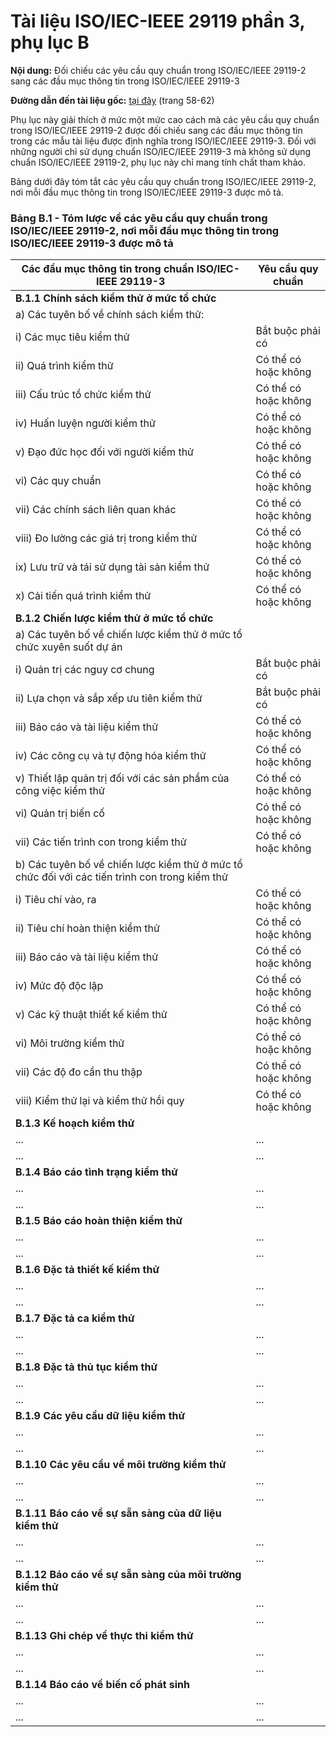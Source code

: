 # Tài liệu ISO/IEC-IEEE 29119 phần 3, phụ lục B

**Nội dung:** Đối chiếu các yêu cầu quy chuẩn trong ISO/IEC/IEEE 29119-2 sang các đầu mục thông tin trong ISO/IEC/IEEE 29119-3

**Đường dẫn đến tài liệu gốc:** [tại đây](https://www.dropbox.com/home?preview=ISO_IEC_IEEE_29119_Part3.pdf) (trang 58-62)

Phụ lục này giải thích ở mức một mức cao cách mà các yêu cầu quy chuẩn trong ISO/IEC/IEEE 29119-2 được đối chiếu sang các đầu mục thông tin trong các mẫu tài liệu được định nghĩa trong ISO/IEC/IEEE 29119-3. Đối với những người chỉ sử dụng chuẩn ISO/IEC/IEEE 29119-3 mà không sử dụng chuẩn ISO/IEC/IEEE 29119-2, phụ lục này chỉ mang tính chất tham khảo.

Bảng dưới đây tóm tắt các yêu cầu quy chuẩn trong ISO/IEC/IEEE 29119-2, nơi mỗi đầu mục thông tin trong ISO/IEC/IEEE 29119-3 được mô tả.

### Bảng B.1 - Tóm lược về các yêu cầu quy chuẩn trong ISO/IEC/IEEE 29119-2, nơi mỗi đầu mục thông tin trong ISO/IEC/IEEE 29119-3 được mô tả

Các đầu mục thông tin trong chuẩn ISO/IEC-IEEE 29119-3 | Yêu cầu quy chuẩn 
--- | ---
**B.1.1 Chính sách kiểm thử ở mức tổ chức** |
a) Các tuyên bố về chính sách kiểm thử: | 
i) Các mục tiêu kiểm thử | Bắt buộc phải có
ii) Quá trình kiểm thử | Có thể có hoặc không
iii) Cấu trúc tổ chức kiểm thử | Có thể có hoặc không
iv) Huấn luyện người kiểm thử | Có thể có hoặc không
v) Đạo đức học đối với người kiểm thử | Có thể có hoặc không
vi) Các quy chuẩn | Có thể có hoặc không
vii) Các chính sách liên quan khác | Có thể có hoặc không
viii) Đo lường các giá trị trong kiểm thử | Có thể có hoặc không
ix) Lưu trữ và tái sử dụng tài sản kiểm thử | Có thể có hoặc không
x) Cải tiến quá trình kiểm thử | Có thể có hoặc không
**B.1.2 Chiến lược kiểm thử ở mức tổ chức** |
a) Các tuyên bố về chiến lược kiểm thử ở mức tổ chức xuyên suốt dự án | 
i) Quản trị các nguy cơ chung | Bắt buộc phải có
ii) Lựa chọn và sắp xếp ưu tiên kiểm thử | Bắt buộc phải có
iii) Báo cáo và tài liệu kiểm thử | Có thể có hoặc không
iv) Các công cụ và tự động hóa kiểm thử | Có thể có hoặc không
v) Thiết lập quản trị đối với các sản phẩm của công việc kiểm thử | Có thể có hoặc không
vi) Quản trị biến cố | Có thể có hoặc không
vii) Các tiến trình con trong kiểm thử | Có thể có hoặc không
b) Các tuyên bố về chiến lược kiểm thử ở mức tổ chức đối với các tiến trình con trong kiểm thử | 
i) Tiêu chí vào, ra | Có thể có hoặc không
ii) Tiêu chí hoàn thiện kiểm thử | Có thể có hoặc không
iii) Báo cáo và tài liệu kiểm thử | Có thể có hoặc không
iv) Mức độ độc lập | Có thể có hoặc không
v) Các kỹ thuật thiết kế kiểm thử | Có thể có hoặc không
vi) Môi trường kiểm thử | Có thể có hoặc không
vii) Các độ đo cần thu thập | Có thể có hoặc không
viii) Kiểm thử lại và kiểm thử hồi quy | Có thể có hoặc không
**B.1.3 Kế hoạch kiểm thử** |
... | ...
... | ...
**B.1.4 Báo cáo tình trạng kiểm thử** |
... | ...
... | ...
**B.1.5 Báo cáo hoàn thiện kiểm thử** |
... | ...
... | ...
**B.1.6 Đặc tả thiết kế kiểm thử** |
... | ...
... | ...
**B.1.7 Đặc tả ca kiểm thử** |
... | ...
... | ...
**B.1.8 Đặc tả thủ tục kiểm thử** |
... | ...
... | ...
**B.1.9 Các yêu cầu dữ liệu kiểm thử** |
... | ...
... | ...
**B.1.10 Các yêu cầu về môi trường kiểm thử** |
... | ...
... | ...
**B.1.11 Báo cáo về sự sẵn sàng của dữ liệu kiểm thử** |
... | ...
... | ...
**B.1.12 Báo cáo về sự sẵn sàng của môi trường kiểm thử** |
... | ...
... | ...
**B.1.13 Ghi chép về thực thi kiểm thử** |
... | ...
... | ...
**B.1.14 Báo cáo về biến cố phát sinh** |
... | ...
... | ...
